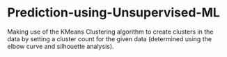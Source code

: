 # Prediction-using-Unsupervised-ML
Making use of the KMeans Clustering algorithm to create clusters in the data by setting a cluster count for the given data (determined using the elbow curve and silhouette analysis).
